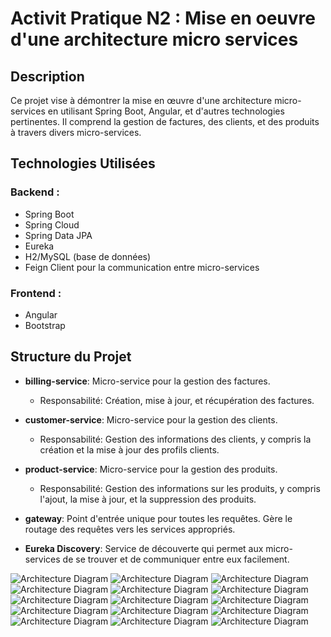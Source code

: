 <h1>Activit Pratique N2 : Mise en oeuvre d'une architecture micro services</h1>


## Description

Ce projet vise à démontrer la mise en œuvre d'une architecture micro-services en utilisant Spring Boot, Angular, et d'autres technologies pertinentes. 
Il comprend la gestion de factures, des clients, et des produits à travers divers micro-services.

## Technologies Utilisées

### Backend :
  - Spring Boot<br>
  - Spring Cloud<br>
  - Spring Data JPA<br>
  - Eureka <br>
  - H2/MySQL (base de données)<br>
  - Feign Client pour la communication entre micro-services<br>

### Frontend :
  - Angular
  - Bootstrap

## Structure du Projet

- **billing-service**: Micro-service pour la gestion des factures.
  - Responsabilité: Création, mise à jour, et récupération des factures.
  
- **customer-service**: Micro-service pour la gestion des clients.
  - Responsabilité: Gestion des informations des clients, y compris la création et la mise à jour des profils clients.

- **product-service**: Micro-service pour la gestion des produits.
  - Responsabilité: Gestion des informations sur les produits, y compris l'ajout, la mise à jour, et la suppression des produits.

- **gateway**: Point d'entrée unique pour toutes les requêtes. Gère le routage des requêtes vers les services appropriés.
  
- **Eureka Discovery**: Service de découverte qui permet aux micro-services de se trouver et de communiquer entre eux facilement.

![Architecture Diagram](pictures/1.png)
![Architecture Diagram](pictures/2.png)
![Architecture Diagram](pictures/database_3.png)
![Architecture Diagram](pictures/products_4.png)
![Architecture Diagram](pictures/customers_5.png)
![Architecture Diagram](pictures/6.png)
![Architecture Diagram](pictures/eureka_dynamic_method_6.png)
![Architecture Diagram](pictures/7.png)
![Architecture Diagram](pictures/8.png)
![Architecture Diagram](pictures/9.png)
![Architecture Diagram](pictures/10.png)
![Architecture Diagram](pictures/11.png)
![Architecture Diagram](pictures/12.png)
![Architecture Diagram](pictures/13.png)
![Architecture Diagram](pictures/14.png)




